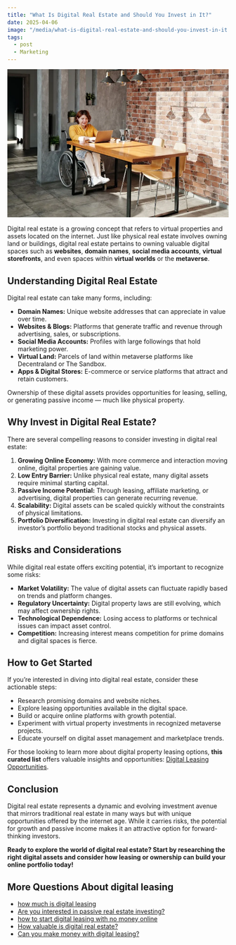```yaml
---
title: "What Is Digital Real Estate and Should You Invest in It?"
date: 2025-04-06
image: "/media/what-is-digital-real-estate-and-should-you-invest-in-it.webp"
tags:
  - post
  - Marketing
---
```


![What Is Digital Real Estate and Should You Invest in It?](/media/what-is-digital-real-estate-and-should-you-invest-in-it.webp)

Digital real estate is a growing concept that refers to virtual properties and assets located on the internet. Just like physical real estate involves owning land or buildings, digital real estate pertains to owning valuable digital spaces such as **websites**, **domain names**, **social media accounts**, **virtual storefronts**, and even spaces within **virtual worlds** or the **metaverse**.

## Understanding Digital Real Estate

Digital real estate can take many forms, including:

- **Domain Names:** Unique website addresses that can appreciate in value over time.
- **Websites & Blogs:** Platforms that generate traffic and revenue through advertising, sales, or subscriptions.
- **Social Media Accounts:** Profiles with large followings that hold marketing power.
- **Virtual Land:** Parcels of land within metaverse platforms like Decentraland or The Sandbox.
- **Apps & Digital Stores:** E-commerce or service platforms that attract and retain customers.

Ownership of these digital assets provides opportunities for leasing, selling, or generating passive income — much like physical property.

## Why Invest in Digital Real Estate?

There are several compelling reasons to consider investing in digital real estate:

1. **Growing Online Economy:** With more commerce and interaction moving online, digital properties are gaining value.
2. **Low Entry Barrier:** Unlike physical real estate, many digital assets require minimal starting capital.
3. **Passive Income Potential:** Through leasing, affiliate marketing, or advertising, digital properties can generate recurring revenue.
4. **Scalability:** Digital assets can be scaled quickly without the constraints of physical limitations.
5. **Portfolio Diversification:** Investing in digital real estate can diversify an investor’s portfolio beyond traditional stocks and physical assets.

## Risks and Considerations

While digital real estate offers exciting potential, it’s important to recognize some risks:

- **Market Volatility:** The value of digital assets can fluctuate rapidly based on trends and platform changes.
- **Regulatory Uncertainty:** Digital property laws are still evolving, which may affect ownership rights.
- **Technological Dependence:** Losing access to platforms or technical issues can impact asset control.
- **Competition:** Increasing interest means competition for prime domains and digital spaces is fierce.

## How to Get Started

If you’re interested in diving into digital real estate, consider these actionable steps:

- Research promising domains and website niches.
- Explore leasing opportunities available in the digital space.
- Build or acquire online platforms with growth potential.
- Experiment with virtual property investments in recognized metaverse projects.
- Educate yourself on digital asset management and marketplace trends.

For those looking to learn more about digital property leasing options, **this curated list** offers valuable insights and opportunities: [Digital Leasing Opportunities](https://curiouslists.com/posts/digital-leasing).

## Conclusion

Digital real estate represents a dynamic and evolving investment avenue that mirrors traditional real estate in many ways but with unique opportunities offered by the internet age. While it carries risks, the potential for growth and passive income makes it an attractive option for forward-thinking investors. 

**Ready to explore the world of digital real estate? Start by researching the right digital assets and consider how leasing or ownership can build your online portfolio today!**

## More Questions About digital leasing

- [how much is digital leasing](/posts/how-much-is-digital-leasing)
- [Are you interested in passive real estate investing?](/posts/are-you-interested-in-passive-real-estate-investin)
- [how to start digital leasing with no money online](/posts/how-to-start-digital-leasing-with-no-money-online)
- [How valuable is digital real estate?](/posts/how-valuable-is-digital-real-estate)
- [Can you make money with digital leasing?](/posts/can-you-make-money-with-digital-leasing)
